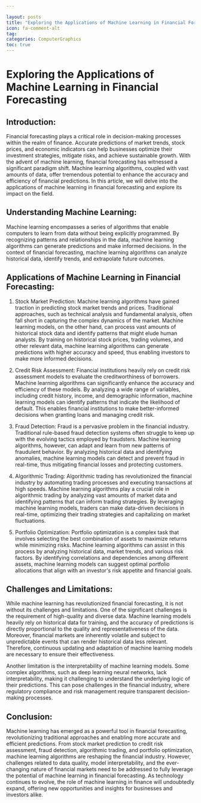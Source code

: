 ```yaml
---

layout: posts
title: "Exploring the Applications of Machine Learning in Financial Forecasting"
icon: fa-comment-alt
tag:      
categories: ComputerGraphics
toc: true
---
```




# Exploring the Applications of Machine Learning in Financial Forecasting

## Introduction:
Financial forecasting plays a critical role in decision-making processes within the realm of finance. Accurate predictions of market trends, stock prices, and economic indicators can help businesses optimize their investment strategies, mitigate risks, and achieve sustainable growth. With the advent of machine learning, financial forecasting has witnessed a significant paradigm shift. Machine learning algorithms, coupled with vast amounts of data, offer tremendous potential to enhance the accuracy and efficiency of financial predictions. In this article, we will delve into the applications of machine learning in financial forecasting and explore its impact on the field.

## Understanding Machine Learning:
Machine learning encompasses a series of algorithms that enable computers to learn from data without being explicitly programmed. By recognizing patterns and relationships in the data, machine learning algorithms can generate predictions and make informed decisions. In the context of financial forecasting, machine learning algorithms can analyze historical data, identify trends, and extrapolate future outcomes.

## Applications of Machine Learning in Financial Forecasting:

1. Stock Market Prediction:
Machine learning algorithms have gained traction in predicting stock market trends and prices. Traditional approaches, such as technical analysis and fundamental analysis, often fall short in capturing the complex dynamics of the market. Machine learning models, on the other hand, can process vast amounts of historical stock data and identify patterns that might elude human analysts. By training on historical stock prices, trading volumes, and other relevant data, machine learning algorithms can generate predictions with higher accuracy and speed, thus enabling investors to make more informed decisions.

2. Credit Risk Assessment:
Financial institutions heavily rely on credit risk assessment models to evaluate the creditworthiness of borrowers. Machine learning algorithms can significantly enhance the accuracy and efficiency of these models. By analyzing a wide range of variables, including credit history, income, and demographic information, machine learning models can identify patterns that indicate the likelihood of default. This enables financial institutions to make better-informed decisions when granting loans and managing credit risk.

3. Fraud Detection:
Fraud is a pervasive problem in the financial industry. Traditional rule-based fraud detection systems often struggle to keep up with the evolving tactics employed by fraudsters. Machine learning algorithms, however, can adapt and learn from new patterns of fraudulent behavior. By analyzing historical data and identifying anomalies, machine learning models can detect and prevent fraud in real-time, thus mitigating financial losses and protecting customers.

4. Algorithmic Trading:
Algorithmic trading has revolutionized the financial industry by automating trading processes and executing transactions at high speeds. Machine learning algorithms play a crucial role in algorithmic trading by analyzing vast amounts of market data and identifying patterns that can inform trading strategies. By leveraging machine learning models, traders can make data-driven decisions in real-time, optimizing their trading strategies and capitalizing on market fluctuations.

5. Portfolio Optimization:
Portfolio optimization is a complex task that involves selecting the best combination of assets to maximize returns while minimizing risks. Machine learning algorithms can assist in this process by analyzing historical data, market trends, and various risk factors. By identifying correlations and dependencies among different assets, machine learning models can suggest optimal portfolio allocations that align with an investor's risk appetite and financial goals.

## Challenges and Limitations:
While machine learning has revolutionized financial forecasting, it is not without its challenges and limitations. One of the significant challenges is the requirement of high-quality and diverse data. Machine learning models heavily rely on historical data for training, and the accuracy of predictions is directly proportional to the quality and representativeness of the data. Moreover, financial markets are inherently volatile and subject to unpredictable events that can render historical data less relevant. Therefore, continuous updating and adaptation of machine learning models are necessary to ensure their effectiveness.

Another limitation is the interpretability of machine learning models. Some complex algorithms, such as deep learning neural networks, lack interpretability, making it challenging to understand the underlying logic of their predictions. This can pose challenges in the financial industry, where regulatory compliance and risk management require transparent decision-making processes.

## Conclusion:
Machine learning has emerged as a powerful tool in financial forecasting, revolutionizing traditional approaches and enabling more accurate and efficient predictions. From stock market prediction to credit risk assessment, fraud detection, algorithmic trading, and portfolio optimization, machine learning algorithms are reshaping the financial industry. However, challenges related to data quality, model interpretability, and the ever-changing nature of financial markets need to be addressed to fully leverage the potential of machine learning in financial forecasting. As technology continues to evolve, the role of machine learning in finance will undoubtedly expand, offering new opportunities and insights for businesses and investors alike.